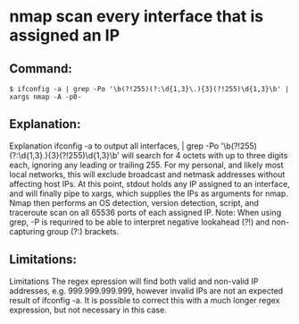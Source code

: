 # nmap scan every interface that is assigned an IP

## Command:
```
$ ifconfig -a | grep -Po '\b(?!255)(?:\d{1,3}\.){3}(?!255)\d{1,3}\b' | xargs nmap -A -p0-
```

## Explanation:
Explanation
ifconfig -a to output all interfaces, | grep -Po '\b(?!255)(?:\d{1,3}\.){3}(?!255)\d{1,3}\b' will search for 4 octets with up to three digits each, ignoring any leading or trailing 255. For my personal, and likely most local networks, this will exclude broadcast and netmask addresses without affecting host IPs. At this point, stdout holds any IP assigned to an interface, and will finally pipe to xargs, which supplies the IPs as arguments for nmap. Nmap then performs an OS detection, version detection, script, and traceroute scan on all 65536 ports of each assigned IP. 
Note: When using grep, -P is requrired to be able to interpret negative lookahead (?!) and non-capturing group (?:) brackets.

## Limitations:
Limitations
The regex epression will find both valid and non-valid IP addresses, e.g. 999.999.999.999, however invalid IPs are not an expected result of ifconfig -a. It is possible to correct this with a much longer regex expression, but not necessary in this case.

